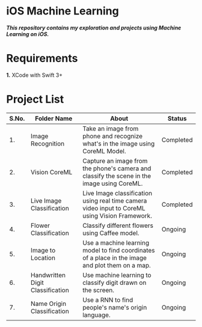 # iOS Machine Learning

***This repository contains my exploration and projects using Machine Learning on iOS.***

# Requirements
**1.** XCode with Swift 3+

# Project List

| S.No. |   Folder Name    |                        About                         |   Status    |
| ----- | ---------------- | ---------------------------------------------------- | ----------- |
|  1.   | Image Recognition| Take an image from phone and recognize what's in the image using CoreML Model. | Completed |
|  2.   | Vision CoreML    | Capture an image from the phone's camera and classify the scene in the image using CoreML. | Completed |
|  3.   | Live Image Classification | Live Image classification using real time camera video input to CoreML using Vision Framework. | Completed |
|  4.   | Flower Classification | Classify different flowers using Caffee model. | Ongoing |
|  5.   | Image to Location | Use a machine learning model to find coordinates of a place in the image and plot them on a map. | Ongoing |
|  6.   | Handwritten Digit Classification | Use machine learning to classify digit drawn on the screen. | Ongoing  |
|  7.   | Name Origin Classification | Use a RNN to find people's name's origin language. | Ongoing |
